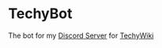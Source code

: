 # TechyBot

The bot for my [Discord Server](https://discord.gg/83FnHqJ3Jd) for [TechyWiki](https://www.youtube.com/channel/UCL-dA-XtW0GIshMJm5p5ExQ)
